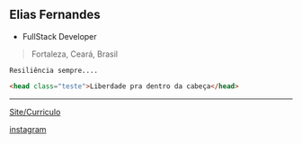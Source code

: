 ## Elias Fernandes

- FullStack Developer
> Fortaleza, Ceará, Brasil


```
Resiliência sempre....
```

```html
<head class="teste">Liberdade pra dentro da cabeça</head>

```
---

[Site/Curriculo](https://eliasfernandes02.github.io)

[instagram](https://github.com/EliasFernandes02)
